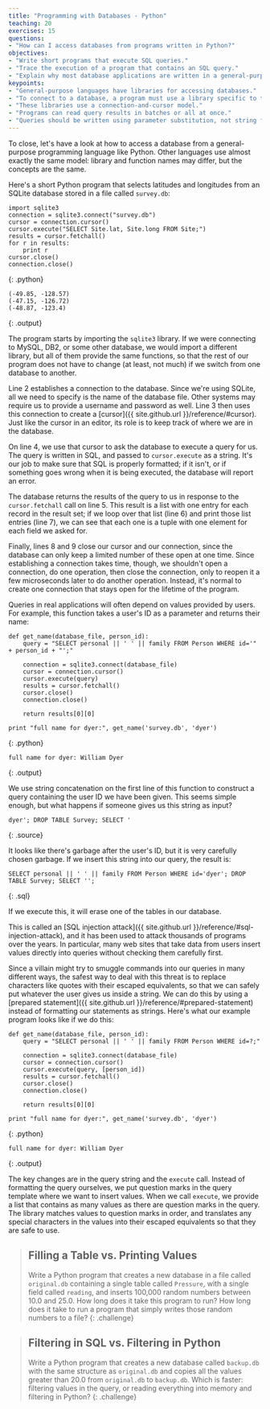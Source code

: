 ```yaml
---
title: "Programming with Databases - Python"
teaching: 20
exercises: 15
questions:
- "How can I access databases from programs written in Python?"
objectives:
- "Write short programs that execute SQL queries."
- "Trace the execution of a program that contains an SQL query."
- "Explain why most database applications are written in a general-purpose language rather than in SQL."
keypoints:
- "General-purpose languages have libraries for accessing databases."
- "To connect to a database, a program must use a library specific to that database manager."
- "These libraries use a connection-and-cursor model."
- "Programs can read query results in batches or all at once."
- "Queries should be written using parameter substitution, not string formatting."
---
```

To close,
let's have a look at how to access a database from
a general-purpose programming language like Python.
Other languages use almost exactly the same model:
library and function names may differ,
but the concepts are the same.

Here's a short Python program that selects latitudes and longitudes
from an SQLite database stored in a file called `survey.db`:

~~~
import sqlite3
connection = sqlite3.connect("survey.db")
cursor = connection.cursor()
cursor.execute("SELECT Site.lat, Site.long FROM Site;")
results = cursor.fetchall()
for r in results:
    print r
cursor.close()
connection.close()
~~~
{: .python}
~~~
(-49.85, -128.57)
(-47.15, -126.72)
(-48.87, -123.4)
~~~
{: .output}

The program starts by importing the `sqlite3` library.
If we were connecting to MySQL, DB2, or some other database,
we would import a different library,
but all of them provide the same functions,
so that the rest of our program does not have to change
(at least, not much)
if we switch from one database to another.

Line 2 establishes a connection to the database.
Since we're using SQLite,
all we need to specify is the name of the database file.
Other systems may require us to provide a username and password as well.
Line 3 then uses this connection to create a [cursor]({{ site.github.url }}/reference/#cursor).
Just like the cursor in an editor,
its role is to keep track of where we are in the database.

On line 4, we use that cursor to ask the database to execute a query for us.
The query is written in SQL,
and passed to `cursor.execute` as a string.
It's our job to make sure that SQL is properly formatted;
if it isn't,
or if something goes wrong when it is being executed,
the database will report an error.

The database returns the results of the query to us
in response to the `cursor.fetchall` call on line 5.
This result is a list with one entry for each record in the result set;
if we loop over that list (line 6) and print those list entries (line 7),
we can see that each one is a tuple
with one element for each field we asked for.

Finally, lines 8 and 9 close our cursor and our connection,
since the database can only keep a limited number of these open at one time.
Since establishing a connection takes time,
though,
we shouldn't open a connection,
do one operation,
then close the connection,
only to reopen it a few microseconds later to do another operation.
Instead,
it's normal to create one connection that stays open for the lifetime of the program.

Queries in real applications will often depend on values provided by users.
For example,
this function takes a user's ID as a parameter and returns their name:

~~~
def get_name(database_file, person_id):
    query = "SELECT personal || ' ' || family FROM Person WHERE id='" + person_id + "';"

    connection = sqlite3.connect(database_file)
    cursor = connection.cursor()
    cursor.execute(query)
    results = cursor.fetchall()
    cursor.close()
    connection.close()

    return results[0][0]

print "full name for dyer:", get_name('survey.db', 'dyer')
~~~
{: .python}
~~~
full name for dyer: William Dyer
~~~
{: .output}

We use string concatenation on the first line of this function
to construct a query containing the user ID we have been given.
This seems simple enough,
but what happens if someone gives us this string as input?

~~~
dyer'; DROP TABLE Survey; SELECT '
~~~
{: .source}

It looks like there's garbage after the user's ID,
but it is very carefully chosen garbage.
If we insert this string into our query,
the result is:

~~~
SELECT personal || ' ' || family FROM Person WHERE id='dyer'; DROP TABLE Survey; SELECT '';
~~~
{: .sql}

If we execute this,
it will erase one of the tables in our database.

This is called an [SQL injection attack]({{ site.github.url }}/reference/#sql-injection-attack),
and it has been used to attack thousands of programs over the years.
In particular,
many web sites that take data from users insert values directly into queries
without checking them carefully first.

Since a villain might try to smuggle commands into our queries in many different ways,
the safest way to deal with this threat is
to replace characters like quotes with their escaped equivalents,
so that we can safely put whatever the user gives us inside a string.
We can do this by using a [prepared statement]({{ site.github.url }}/reference/#prepared-statement)
instead of formatting our statements as strings.
Here's what our example program looks like if we do this:

~~~
def get_name(database_file, person_id):
    query = "SELECT personal || ' ' || family FROM Person WHERE id=?;"

    connection = sqlite3.connect(database_file)
    cursor = connection.cursor()
    cursor.execute(query, [person_id])
    results = cursor.fetchall()
    cursor.close()
    connection.close()

    return results[0][0]

print "full name for dyer:", get_name('survey.db', 'dyer')
~~~
{: .python}
~~~
full name for dyer: William Dyer
~~~
{: .output}

The key changes are in the query string and the `execute` call.
Instead of formatting the query ourselves,
we put question marks in the query template where we want to insert values.
When we call `execute`,
we provide a list
that contains as many values as there are question marks in the query.
The library matches values to question marks in order,
and translates any special characters in the values
into their escaped equivalents
so that they are safe to use.

> ## Filling a Table vs. Printing Values
>
> Write a Python program that creates a new database in a file called
> `original.db` containing a single table called `Pressure`, with a
> single field called `reading`, and inserts 100,000 random numbers
> between 10.0 and 25.0.  How long does it take this program to run?
> How long does it take to run a program that simply writes those
> random numbers to a file?
{: .challenge}

> ## Filtering in SQL vs. Filtering in Python
>
> Write a Python program that creates a new database called
> `backup.db` with the same structure as `original.db` and copies all
> the values greater than 20.0 from `original.db` to `backup.db`.
> Which is faster: filtering values in the query, or reading
> everything into memory and filtering in Python?
{: .challenge}
